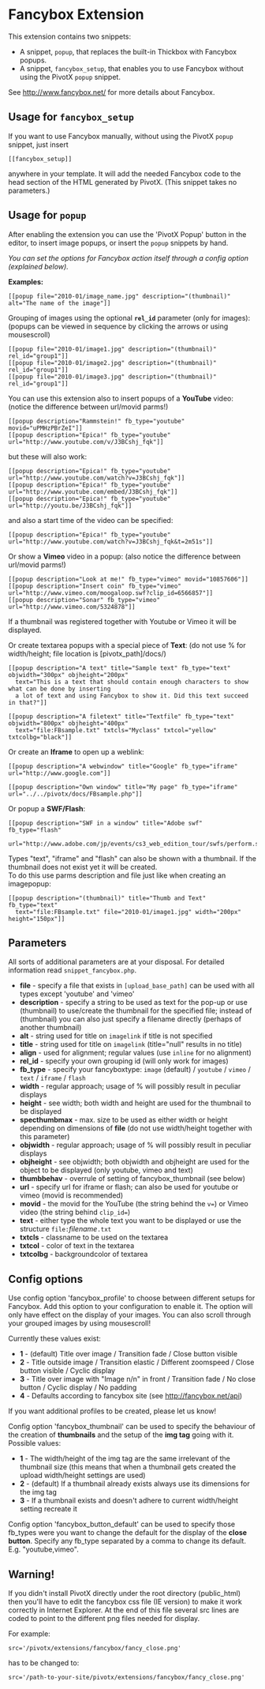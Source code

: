 
Fancybox Extension
==================

This extension contains two snippets:

* A snippet, `popup`, that replaces the built-in Thickbox with Fancybox popups. 
* A snippet, `fancybox_setup`, that enables you to use Fancybox without 
  using the PivotX `popup` snippet.

See <http://www.fancybox.net/> for more details about Fancybox.

Usage for `fancybox_setup`
--------------------------

If you want to use Fancybox manually, without using the PivotX `popup` 
snippet, just insert 

    [[fancybox_setup]]

anywhere in your template. It will add the needed Fancybox code to the head
section of the HTML generated by PivotX. (This snippet takes no parameters.)

Usage for `popup`
-----------------

After enabling the extension you can use the 'PivotX Popup' button in the
editor, to insert image popups, or insert the `popup` snippets by hand. 

_You can set the options for Fancybox action itself through a config option 
(explained below)._

__Examples:__

    [[popup file="2010-01/image_name.jpg" description="(thumbnail)" alt="The name of the image"]]
  

Grouping of images using the optional __`rel_id`__ parameter (only for images):  
(popups can be viewed in sequence by clicking the arrows or using mousescroll)

    [[popup file="2010-01/image1.jpg" description="(thumbnail)" rel_id="group1"]]
    [[popup file="2010-01/image2.jpg" description="(thumbnail)" rel_id="group1"]]
    [[popup file="2010-01/image3.jpg" description="(thumbnail)" rel_id="group1"]]

You can use this extension also to insert popups of a __YouTube__ video: 
(notice the difference between url/movid parms!) 

    [[popup description="Rammstein!" fb_type="youtube" movid="uPMHzPBrZeI"]]
    [[popup description="Epica!" fb_type="youtube" url="http://www.youtube.com/v/J3BCshj_fqk"]]

but these will also work:

    [[popup description="Epica!" fb_type="youtube" url="http://www.youtube.com/watch?v=J3BCshj_fqk"]]
    [[popup description="Epica!" fb_type="youtube" url="http://www.youtube.com/embed/J3BCshj_fqk"]]
    [[popup description="Epica!" fb_type="youtube" url="http://youtu.be/J3BCshj_fqk"]]

and also a start time of the video can be specified:

    [[popup description="Epica!" fb_type="youtube" url="http://www.youtube.com/watch?v=J3BCshj_fqk&t=2m51s"]]

Or show a __Vimeo__ video in a popup: 
(also notice the difference between url/movid parms!)

    [[popup description="Look at me!" fb_type="vimeo" movid="10857606"]]
    [[popup description="Insert coin" fb_type="vimeo" url="http://www.vimeo.com/moogaloop.swf?clip_id=6566857"]]
    [[popup description="Sonar" fb_type="vimeo" url="http://www.vimeo.com/5324878"]]

If a thumbnail was registered together with Youtube or Vimeo it will be displayed.

Or create textarea popups with a special piece of __Text__:
(do not use % for width/height; file location is [pivotx_path]/docs/)
    
    [[popup description="A text" title="Sample text" fb_type="text" objwidth="300px" objheight="200px" 
      text="This is a text that should contain enough characters to show what can be done by inserting
      a lot of text and using Fancybox to show it. Did this text succeed in that?"]]

    [[popup description="A filetext" title="Textfile" fb_type="text" objwidth="800px" objheight="400px" 
      text="file:FBsample.txt" txtcls="Myclass" txtcol="yellow" txtcolbg="black"]]
    
Or create an __Iframe__ to open up a weblink:

    [[popup description="A webwindow" title="Google" fb_type="iframe" url="http://www.google.com"]]

    [[popup description="Own window" title="My page" fb_type="iframe" url="../../pivotx/docs/FBsample.php"]]

Or popup a __SWF/Flash__:

    [[popup description="SWF in a window" title="Adobe swf" fb_type="flash" 
      url="http://www.adobe.com/jp/events/cs3_web_edition_tour/swfs/perform.swf"]]

Types "text", "iframe" and "flash" can also be shown with a thumbnail.
If the thumbnail does not exist yet it will be created.  
To do this use parms description and file just like when creating an imagepopup:

    [[popup description="(thumbnail)" title="Thumb and Text" fb_type="text" 
      text="file:FBsample.txt" file="2010-01/image1.jpg" width="200px" height="150px"]]

Parameters
----------

All sorts of additional parameters are at your disposal. For detailed information
read `snippet_fancybox.php`.  

  * **file** - specify a file that exists in `[upload_base_path]` can be used with 
  all types except 'youtube' and 'vimeo'
  * **description** - specify a string to be used as text for the pop-up or use 
  (thumbnail) to use/create the thumbnail for the specified file;
  instead of (thumbnail) you can also just specify a filename directly (perhaps of another thumbnail) 
  * **alt** - string used for title on `imagelink` if title is not specified
  * **title** - string used for title on `imagelink` (title="null" results in no title)
  * **align** - used for alignment; regular values (use `inline` for no alignment)
  * **rel_id** - specify your own grouping id (will only work for images)
  * **fb\_type** - specify your fancyboxtype: `image` (default) / `youtube` / `vimeo`
   / `text` / `iframe` / `flash`
  * **width** - regular approach; usage of % will possibly result in peculiar displays 
  * **height** - see width; both width and height are used for the thumbnail to be displayed
  * **specthumbmax** - max. size to be used as either width or height depending on dimensions of **file**
(do not use width/height together with this parameter)
  * **objwidth** - regular approach; usage of % will possibly result in peculiar displays
  * **objheight** - see objwidth; both objwidth and objheight are used for the object to be displayed (only youtube, vimeo and text)
  * **thumbbehav** - overrule of setting of fancybox\_thumbnail (see below)
  * **url** - specify url for iframe or flash; can also be used for youtube or 
  vimeo (movid is recommended)
  * **movid** - the movid for the YouTube (the string behind the `v=`) or Vimeo 
  video (the string behind `clip_id=`)
  * **text** - either type the whole text you want to be displayed or use the 
  structure `file:`_filename_`.txt`
  * **txtcls** - classname to be used on the textarea
  * **txtcol** - color of text in the textarea
  * **txtcolbg** - backgroundcolor of textarea

Config options
--------------

Use config option 'fancybox\_profile' to choose between different setups for 
Fancybox. Add this option to your configuration to enable it. The option will 
only have effect on the display of your images. You can also 
scroll through your grouped images by using mousescroll!  

Currently these values exist:  

  * **1** - (default) Title over image / Transition fade / Close button visible
  * **2** - Title outside image / Transition elastic / Different zoomspeed / Close button visible / Cyclic display
  * **3** - Title over image with "Image n/n" in front / Transition fade / No close button / Cyclic display / No padding
  * **4** - Defaults according to fancybox site (see <http://fancybox.net/api>)

If you want additional profiles to be created, please let us know!

Config option 'fancybox\_thumbnail' can be used to specify the behaviour of the creation of **thumbnails**
and the setup of the **img tag** going with it.
Possible values:

  * **1** - The width/height of the img tag are the same irrelevant of the thumbnail size
            (this means that when a thumbnail gets created the upload width/height settings are used)
  * **2** - (default) If a thumbnail already exists always use its dimensions for the img tag
  * **3** - If a thumbnail exists and doesn't adhere to current width/height setting recreate it

Config option 'fancybox\_button\_default' can be used to specify those fb\_types were you want to change the default for the display of the **close button**. Specify any fb_type separated by a comma to change its default. E.g. "youtube,vimeo".

Warning!
--------

If you didn't install PivotX directly under the root directory (public_html) 
then you'll have to edit the fancybox css file (IE version) to make it work 
correctly in Internet Explorer. At the end of this file several src lines are 
coded to point to the different png files needed for display.

For example:

    src='/pivotx/extensions/fancybox/fancy_close.png' 

has to be changed to:

    src='/path-to-your-site/pivotx/extensions/fancybox/fancy_close.png'
